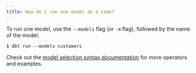 ```yaml
---
title: How do I run one model at a time?
---
```


To run one model, use the `--models` flag (or `-m` flag), followed by the name of the model:


```
$ dbt run --models customers
```

Check out the [model selection syntax documentation](node-selection/syntax) for more operators and examples.
